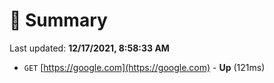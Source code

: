# 📖 Summary
Last updated: **12/17/2021, 8:58:33 AM**

- `GET` [https://google.com](https://google.com) - **Up** (121ms)
